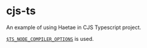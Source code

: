 # cjs-ts

An example of using Haetae in CJS Typescript project.

[`$TS_NODE_COMPILER_OPTIONS`](https://typestrong.org/ts-node/docs/options/#compileroptions) is used.

